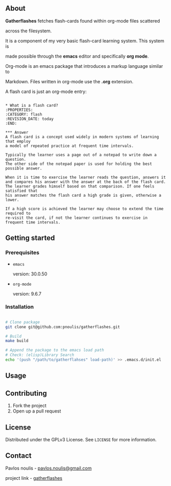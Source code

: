 <a name='readme-top'></a>

## About

**Gatherflashes** fetches flash-cards found within org-mode files scattered

across the filesystem.

It is a component of my very basic flash-card learning system. This system is

made possible through the **emacs** editor and specifically **org mode**.

Org-mode is an emacs package that introduces a markup language similar to

Markdown. Files written in org-mode use the **.org** extension.

A flash card is just an org-mode entry:

```text

* What is a flash card?
:PROPERTIES:
:CATEGORY: flash
:REVISION_DATE: today
:END:

*** Answer
A flash card is a concept used widely in modern systems of learning that employ
a model of repeated practice at frequent time intervals.

Typically the learner uses a page out of a notepad to write down a question.
The other side of the notepad paper is used for holding the best possible answer.

When it is time to exercise the learner reads the question, answers it
and compares his answer with the answer at the back of the flash card.
The learner grades himself based on that comparison. If one feels satisfied that
his answer matches the flash card a high grade is given, otherwise a lower.

If a high score is achieved the learner may choose to extend the time required to
re-visit the card, if not the learner continues to exercise in frequent time intervals.

```

## Getting started
### Prerequisites

- `emacs`

  version: 30.0.50

- `org-mode`

  version: 9.6.7

### Installation

```sh

# Clone package
git clone git@github.com:pnoulis/gatherflashes.git

# Build
make build

# Append the package to the emacs load path
# Check: (elisp)Library Search
echo '(push "/path/to/gatherflahses" load-path)' >> .emacs.d/init.el

```
## Usage
## Contributing

1. Fork the project
2. Open up a pull request

## License

Distributed under the GPLv3 License. See `LICENSE` for more information.

## Contact

Pavlos noulis - pavlos.noulis@gmail.com

project link - [gatherflashes](https://github.com/pnoulis/gatherflashes)
